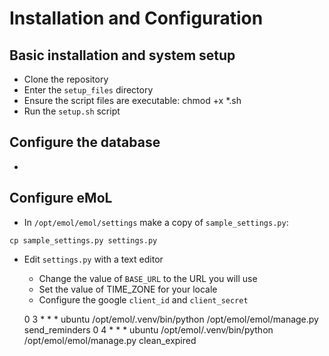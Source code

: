 # Installation and Configuration

## Basic installation and system setup
* Clone the repository
* Enter the `setup_files` directory
* Ensure the script files are executable: chmod +x *.sh
* Run the `setup.sh` script

## Configure the database
* 

## Configure eMoL
* In `/opt/emol/emol/settings` make a copy of `sample_settings.py`:
```
cp sample_settings.py settings.py
```
* Edit `settings.py` with a text editor
  * Change the value of `BASE_URL` to the URL you will use
  * Set the value of TIME_ZONE for your locale
  * Configure the google `client_id` and `client_secret`
  

  0  3   * * *   ubuntu /opt/emol/.venv/bin/python /opt/emol/emol/manage.py send_reminders
0  4   * * *   ubuntu /opt/emol/.venv/bin/python /opt/emol/emol/manage.py clean_expired